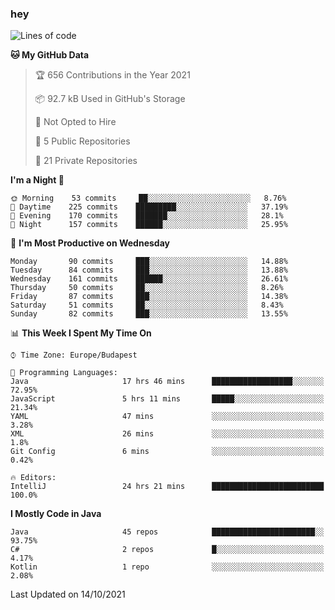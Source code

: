 ### hey

<!--START_SECTION:waka-->
![Lines of code](https://img.shields.io/badge/From%20Hello%20World%20I%27ve%20Written-460376%20lines%20of%20code-blue)

**🐱 My GitHub Data** 

> 🏆 656 Contributions in the Year 2021
 > 
> 📦 92.7 kB Used in GitHub's Storage 
 > 
> 🚫 Not Opted to Hire
 > 
> 📜 5 Public Repositories 
 > 
> 🔑 21 Private Repositories  
 > 
**I'm a Night 🦉** 

```text
🌞 Morning    53 commits     ██░░░░░░░░░░░░░░░░░░░░░░░   8.76% 
🌆 Daytime    225 commits    █████████░░░░░░░░░░░░░░░░   37.19% 
🌃 Evening    170 commits    ███████░░░░░░░░░░░░░░░░░░   28.1% 
🌙 Night      157 commits    ██████░░░░░░░░░░░░░░░░░░░   25.95%

```
📅 **I'm Most Productive on Wednesday** 

```text
Monday       90 commits     ███░░░░░░░░░░░░░░░░░░░░░░   14.88% 
Tuesday      84 commits     ███░░░░░░░░░░░░░░░░░░░░░░   13.88% 
Wednesday    161 commits    ██████░░░░░░░░░░░░░░░░░░░   26.61% 
Thursday     50 commits     ██░░░░░░░░░░░░░░░░░░░░░░░   8.26% 
Friday       87 commits     ███░░░░░░░░░░░░░░░░░░░░░░   14.38% 
Saturday     51 commits     ██░░░░░░░░░░░░░░░░░░░░░░░   8.43% 
Sunday       82 commits     ███░░░░░░░░░░░░░░░░░░░░░░   13.55%

```


📊 **This Week I Spent My Time On** 

```text
⌚︎ Time Zone: Europe/Budapest

💬 Programming Languages: 
Java                     17 hrs 46 mins      ██████████████████░░░░░░░   72.95% 
JavaScript               5 hrs 11 mins       █████░░░░░░░░░░░░░░░░░░░░   21.34% 
YAML                     47 mins             ░░░░░░░░░░░░░░░░░░░░░░░░░   3.28% 
XML                      26 mins             ░░░░░░░░░░░░░░░░░░░░░░░░░   1.8% 
Git Config               6 mins              ░░░░░░░░░░░░░░░░░░░░░░░░░   0.42%

🔥 Editors: 
IntelliJ                 24 hrs 21 mins      █████████████████████████   100.0%

```

**I Mostly Code in Java** 

```text
Java                     45 repos            ███████████████████████░░   93.75% 
C#                       2 repos             █░░░░░░░░░░░░░░░░░░░░░░░░   4.17% 
Kotlin                   1 repo              ░░░░░░░░░░░░░░░░░░░░░░░░░   2.08%

```



 Last Updated on 14/10/2021
<!--END_SECTION:waka-->

